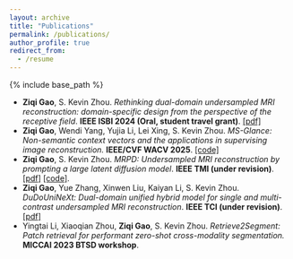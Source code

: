 ```yaml
---
layout: archive
title: "Publications"
permalink: /publications/
author_profile: true
redirect_from:
  - /resume
---
```


{% include base_path %}
* **Ziqi Gao**, S. Kevin Zhou. *Rethinking dual-domain undersampled MRI reconstruction: domain-specific design from the perspective of the receptive field*. **IEEE ISBI 2024 (Oral, student travel grant)**. [[pdf]](https://arxiv.org/abs/2303.10611)
* **Ziqi Gao**, Wendi Yang, Yujia Li, Lei Xing, S. Kevin Zhou. *MS-Glance: Non-semantic context vectors and the applications in supervising image reconstruction.* **IEEE/CVF WACV 2025**. [[code]](https://github.com/Z7Gao/MSGlance)
* **Ziqi Gao**, S. Kevin Zhou. *MRPD: Undersampled MRI reconstruction by prompting a large latent diffusion model*. **IEEE TMI (under revision)**. [[pdf]](https://arxiv.org/abs/2402.10609) [[code]](https://github.com/Z7Gao/MRPD).
* **Ziqi Gao**, Yue Zhang, Xinwen Liu, Kaiyan Li, S. Kevin Zhou. *DuDoUniNeXt: Dual-domain unified hybrid model for single and multi-contrast undersampled MRI reconstruction*. **IEEE TCI (under revision)**. [[pdf]](https://arxiv.org/abs/2403.05256)
* Yingtai Li, Xiaoqian Zhou, **Ziqi Gao**, S. Kevin Zhou. *Retrieve2Segment: Patch retrieval for performant zero-shot cross-modality segmentation.* **MICCAI 2023 BTSD workshop**.


<!-- 
{% for post in site.publications reversed %}
  {% include archive-single.html %}
{% endfor %} -->

